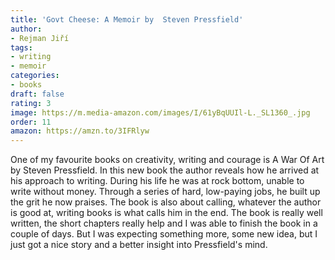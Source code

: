 ```yaml
---
title: 'Govt Cheese: A Memoir by  Steven Pressfield'
author:
- Rejman Jiří
tags:
- writing
- memoir
categories:
- books
draft: false
rating: 3
image: https://m.media-amazon.com/images/I/61yBqUUIl-L._SL1360_.jpg
order: 11
amazon: https://amzn.to/3IFRlyw
---
```


One of my favourite books on creativity, writing and courage is A War Of Art by Steven Pressfield. In this new book the author reveals how he arrived at his approach to writing. During his life he was at rock bottom, unable to write without money. Through a series of hard, low-paying jobs, he built up the grit he now praises. The book is also about calling, whatever the author is good at, writing books is what calls him in the end. The book is really well written, the short chapters really help and I was able to finish the book in a couple of days. But I was expecting something more, some new idea, but I just got a nice story and a better insight into Pressfield's mind.

<!--more-->


